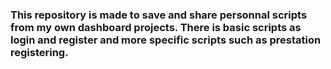 ### This repository is made to save and share personnal scripts from my own dashboard projects. There is basic scripts as login and register and more specific scripts such as prestation registering. 
